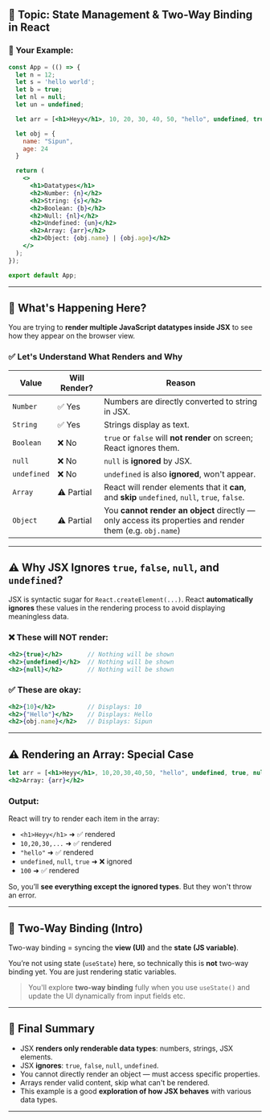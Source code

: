 
## 🧠 Topic: State Management & Two-Way Binding in React

### 📍 Your Example:

```jsx
const App = (() => {
  let n = 12;
  let s = 'hello world';
  let b = true;
  let nl = null;
  let un = undefined;

  let arr = [<h1>Heyy</h1>, 10, 20, 30, 40, 50, "hello", undefined, true, null, 100];

  let obj = {
    name: "Sipun",
    age: 24
  }

  return (
    <>
      <h1>Datatypes</h1>
      <h2>Number: {n}</h2>
      <h2>String: {s}</h2>
      <h2>Boolean: {b}</h2>
      <h2>Null: {nl}</h2>
      <h2>Undefined: {un}</h2>
      <h2>Array: {arr}</h2>
      <h2>Object: {obj.name} | {obj.age}</h2>
    </>
  );
});

export default App;
```

---

## 🧪 What's Happening Here?

You are trying to **render multiple JavaScript datatypes inside JSX** to see how they appear on the browser view.

### ✅ Let's Understand What Renders and Why

| Value       | Will Render? | Reason                                                                                                  |
| ----------- | ------------ | ------------------------------------------------------------------------------------------------------- |
| `Number`    | ✅ Yes        | Numbers are directly converted to string in JSX.                                                        |
| `String`    | ✅ Yes        | Strings display as text.                                                                                |
| `Boolean`   | ❌ No         | `true` or `false` will **not render** on screen; React ignores them.                                    |
| `null`      | ❌ No         | `null` is **ignored** by JSX.                                                                           |
| `undefined` | ❌ No         | `undefined` is also **ignored**, won't appear.                                                          |
| `Array`     | ⚠️ Partial   | React will render elements that it **can**, and **skip** `undefined`, `null`, `true`, `false`.          |
| `Object`    | ⚠️ Partial   | You **cannot render an object** directly — only access its properties and render them (e.g. `obj.name`) |

---

## ⚠️ Why JSX Ignores `true`, `false`, `null`, and `undefined`?

JSX is syntactic sugar for `React.createElement(...)`. React **automatically ignores** these values in the rendering process to avoid displaying meaningless data.

### ❌ These will NOT render:

```jsx
<h2>{true}</h2>       // Nothing will be shown
<h2>{undefined}</h2>  // Nothing will be shown
<h2>{null}</h2>       // Nothing will be shown
```

### ✅ These are okay:

```jsx
<h2>{10}</h2>         // Displays: 10
<h2>{"Hello"}</h2>    // Displays: Hello
<h2>{obj.name}</h2>   // Displays: Sipun
```

---

## ⚠️ Rendering an Array: Special Case

```jsx
let arr = [<h1>Heyy</h1>, 10,20,30,40,50, "hello", undefined, true, null, 100]
<h2>Array: {arr}</h2>
```

### Output:

React will try to render each item in the array:

* `<h1>Heyy</h1>` ➜ ✅ rendered
* `10,20,30,...` ➜ ✅ rendered
* `"hello"` ➜ ✅ rendered
* `undefined`, `null`, `true` ➜ ❌ ignored
* `100` ➜ ✅ rendered

So, you’ll **see everything except the ignored types**. But they won't throw an error.

---

## 🔁 Two-Way Binding (Intro)

Two-way binding = syncing the **view (UI)** and the **state (JS variable)**.

You’re not using state (`useState`) here, so technically this is **not** two-way binding yet. You are just rendering static variables.

> You'll explore **two-way binding** fully when you use `useState()` and update the UI dynamically from input fields etc.

---

## 🧩 Final Summary

* JSX **renders only renderable data types**: numbers, strings, JSX elements.
* JSX **ignores**: `true`, `false`, `null`, `undefined`.
* You cannot directly render an object — must access specific properties.
* Arrays render valid content, skip what can't be rendered.
* This example is a good **exploration of how JSX behaves** with various data types.

---